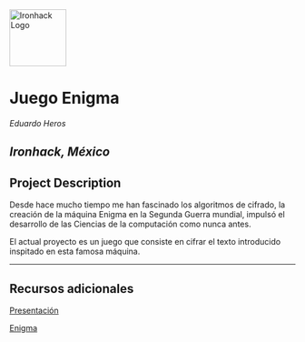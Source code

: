 <img src="https://bit.ly/2VnXWr2" alt="Ironhack Logo" width="100"/>

# Juego Enigma
*Eduardo Heros*

*Ironhack, México*
---

## Project Description
Desde hace mucho tiempo me han fascinado los algoritmos de cifrado, la creación de la máquina Enigma en la Segunda
Guerra mundial, impulsó el desarrollo de las Ciencias de la computación como nunca antes. 

El actual proyecto es un juego que consiste en cifrar el texto introducido inspitado en esta famosa máquina.

---
## Recursos adicionales

[Presentación](https://docs.google.com/presentation/d/1JdtN0kgyY0_kCEjy3nXa3Gw6BVTF1FCFZbeAN2ZulpE/edit?usp=sharing)

[Enigma](https://es.wikipedia.org/wiki/Enigma_(m%C3%A1quina))
